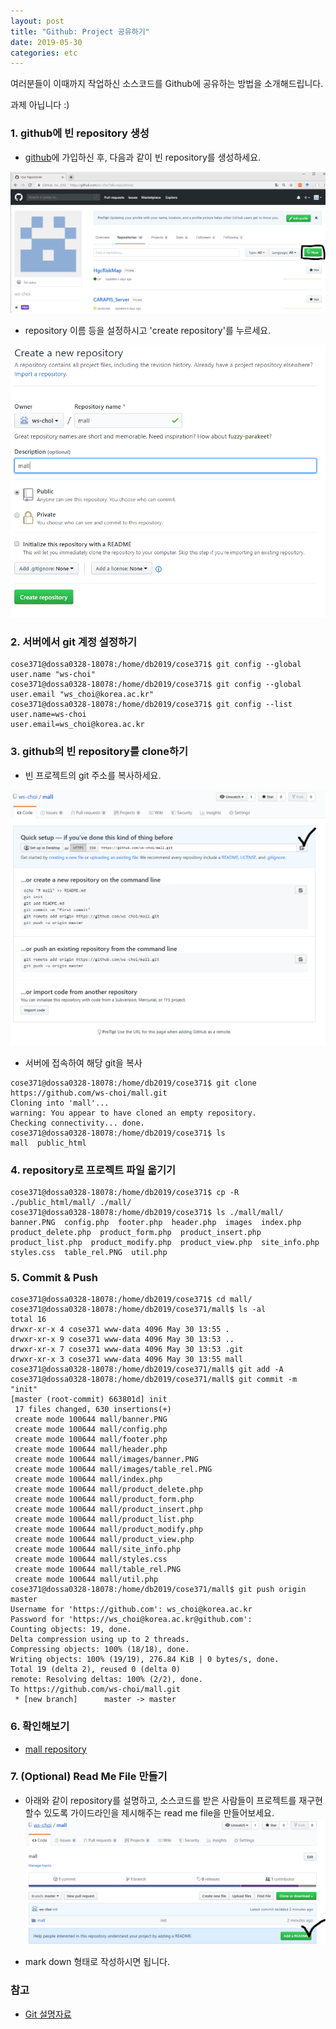```yaml
---
layout: post
title: "Github: Project 공유하기"
date: 2019-05-30
categories: etc
---
```


여러분들이 이때까지 작업하신 소스코드를 Github에 공유하는 방법을 소개해드립니다.

과제 아닙니다 :)

### 1. github에 빈 repository 생성

- [github](https://github.com)에 가입하신 후, 다음과 같이 빈 repository를 생성하세요.

![](/assets/img/github1.PNG)

- repository 이름 등을 설정하시고 'create repository'를 누르세요.

![](/assets/img/github2.PNG)

### 2. 서버에서 git 계정 설정하기

```console
cose371@dossa0328-18078:/home/db2019/cose371$ git config --global user.name "ws-choi"
cose371@dossa0328-18078:/home/db2019/cose371$ git config --global user.email "ws_choi@korea.ac.kr"                             cose371@dossa0328-18078:/home/db2019/cose371$ git config --list
user.name=ws-choi
user.email=ws_choi@korea.ac.kr
```

### 3. github의 빈 repository를 clone하기

- 빈 프로젝트의 git 주소를 복사하세요.

![](/assets/img/github3.PNG)

- 서버에 접속하여 해당 git을 복사
  
```console
cose371@dossa0328-18078:/home/db2019/cose371$ git clone https://github.com/ws-choi/mall.git
Cloning into 'mall'...
warning: You appear to have cloned an empty repository.
Checking connectivity... done.
cose371@dossa0328-18078:/home/db2019/cose371$ ls
mall  public_html
```

### 4. repository로 프로젝트 파일 옮기기

```console
cose371@dossa0328-18078:/home/db2019/cose371$ cp -R ./public_html/mall/ ./mall/
cose371@dossa0328-18078:/home/db2019/cose371$ ls ./mall/mall/
banner.PNG  config.php  footer.php  header.php  images  index.php  product_delete.php  product_form.php  product_insert.php  product_list.php  product_modify.php  product_view.php  site_info.php  styles.css  table_rel.PNG  util.php
```

### 5. Commit & Push

```console
cose371@dossa0328-18078:/home/db2019/cose371$ cd mall/
cose371@dossa0328-18078:/home/db2019/cose371/mall$ ls -al
total 16
drwxr-xr-x 4 cose371 www-data 4096 May 30 13:55 .
drwxr-xr-x 9 cose371 www-data 4096 May 30 13:53 ..
drwxr-xr-x 7 cose371 www-data 4096 May 30 13:53 .git
drwxr-xr-x 3 cose371 www-data 4096 May 30 13:55 mall
cose371@dossa0328-18078:/home/db2019/cose371/mall$ git add -A                                                                                                                                                                                                                             
cose371@dossa0328-18078:/home/db2019/cose371/mall$ git commit -m "init"
[master (root-commit) 663801d] init
 17 files changed, 630 insertions(+)
 create mode 100644 mall/banner.PNG
 create mode 100644 mall/config.php
 create mode 100644 mall/footer.php
 create mode 100644 mall/header.php
 create mode 100644 mall/images/banner.PNG
 create mode 100644 mall/images/table_rel.PNG
 create mode 100644 mall/index.php
 create mode 100644 mall/product_delete.php
 create mode 100644 mall/product_form.php
 create mode 100644 mall/product_insert.php
 create mode 100644 mall/product_list.php
 create mode 100644 mall/product_modify.php
 create mode 100644 mall/product_view.php
 create mode 100644 mall/site_info.php
 create mode 100644 mall/styles.css
 create mode 100644 mall/table_rel.PNG
 create mode 100644 mall/util.php
cose371@dossa0328-18078:/home/db2019/cose371/mall$ git push origin master 
Username for 'https://github.com': ws_choi@korea.ac.kr
Password for 'https://ws_choi@korea.ac.kr@github.com': 
Counting objects: 19, done.
Delta compression using up to 2 threads.
Compressing objects: 100% (18/18), done.
Writing objects: 100% (19/19), 276.84 KiB | 0 bytes/s, done.
Total 19 (delta 2), reused 0 (delta 0)
remote: Resolving deltas: 100% (2/2), done.                        
To https://github.com/ws-choi/mall.git
 * [new branch]      master -> master
```

### 6. 확인해보기

- [mall repository](https://github.com/ws-choi/mall)

### 7. (Optional) Read Me File 만들기

- 아래와 같이 repository를 설명하고, 소스코드를 받은 사람들이 프로젝트를 재구현할수 있도록 가이드라인을 제시해주는 read me file을 만들어보세요.
![](/assets/img/github4.PNG)

- mark down 형태로 작성하시면 됩니다.

### 참고

- [Git 설명자료](https://backlog.com/git-tutorial/kr/)